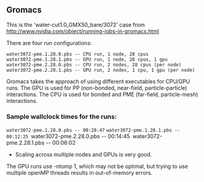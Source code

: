## Gromacs

This is the 'water-cut1.0_GMX50_bare/3072' case from http://www.nvidia.com/object/running-jobs-in-gromacs.html

There are four run configurations:

`water3072-pme.1.28.0.pbs -- CPU run, 1 node, 28 cpus`  
`water3072-pme.1.28.1.pbs -- GPU run, 1 node, 28 cpus, 1 gpu`  
`water3072-pme.2.28.0.pbs -- CPU run, 2 nodes, 28 cpus (per node)`  
`water3072-pme.2.28.1.pbs -- GPU run, 2 nodes, 1 cpu, 1 gpu (per node)`  

Gromacs takes the approach of using different executables for CPU/GPU runs.
The GPU is used for PP (non-bonded, near-field, particle-particle) interactions.
The CPU is used for bonded and PME (far-field, particle-mesh) interactions.

### Sample wallclock times for the runs:

`water3072-pme.1.28.0.pbs -- 00:28:47`
`water3072-pme.1.28.1.pbs -- 00:12:25
`water3072-pme.2.28.0.pbs -- 00:14:45`
`water3072-pme.2.28.1.pbs -- 00:06:02

* Scaling across multiple nodes and GPUs is very good.

The GPU runs use -ntomp 1, which may not be optimal, but trying to use multiple
openMP threads results in out-of-memory errors.
